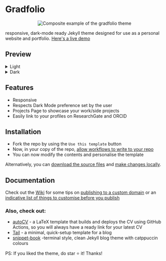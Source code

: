 # Gradfolio

<p align="center">
<img src="https://snippets.jitin.xyz/assets/img/demo/grad_composite.png" alt="Composite example of the gradfolio theme"/>
</p>

responsive, dark-mode ready Jekyll theme designed for use as a personal website and portfolio. [Here's a live demo](https://jitinnair1.github.io/gradfolio/)

## Preview

<details>
<summary>Light</summary>
<img src="https://snippets.jitin.xyz/assets/img/demo/grad_light.png" alt="Preview of gradfolio theme in light mode"/>
</details>
<details>
<summary>Dark</summary>
<img src="https://snippets.jitin.xyz/assets/img/demo/grad_dark.png" alt="Preview of gradfolio theme in dark mode"/>
</details>

## Features
- Responsive
- Respects Dark Mode preference set by the user
- Projects Page to showcase your work/side projects
- Easily link to your profiles on ResearchGate and ORCID

## Installation
* Fork the repo by using the `Use this template` button
* Now, in your copy of the repo, [allow workflows to write to your repo](https://github.com/jitinnair1/autoCV/wiki/How-to-use-autoCV:-Detailed-Instructions#step-3-give-the-workflow-write-permissions-for-your-repo-settings---actions---general)
* You can now modify the contents and personalise the template

Alternatively, you can [download the source files](https://github.com/jitinnair1/gradfolio/archive/master.zip) and [make changes locally](https://github.com/jitinnair1/gradfolio/wiki/Local-Development). 

## Documentation

Check out the [Wiki](https://github.com/jitinnair1/gradfolio/wiki) for some tips on [publishing to a custom domain](https://github.com/jitinnair1/gradfolio/wiki/Publishing-your-website) or an [indicative list of things to customise before you publish](https://github.com/jitinnair1/gradfolio/wiki/Customising-your-website) 

### Also, check out:

- [autoCV](https://github.com/jitinnair1/autocv) - a LaTeX template that builds and deploys the CV using GitHub Actions, so you will always have a ready link for your latest CV
- [Tail](https://github.com/jitinnair1/tail) - a minimal, quick-setup template for a blog
- [snippet-book](https://github.com/jitinnair1/snippet-book) -terminal style, clean Jekyll blog theme with catppuccin colours


PS: If you liked the theme, do star :star: it! Thanks!
